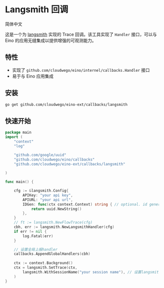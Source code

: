 # Langsmith 回调

简体中文

这是一个为 [langsmith](https://github.com/cloudwego/eino-ext) 实现的 Trace 回调。该工具实现了 `Handler` 接口，可以与 Eino 的应用无缝集成以提供增强的可观测能力。

## 特性

- 实现了 `github.com/cloudwego/eino/internel/callbacks.Handler` 接口
- 易于与 Eino 应用集成

## 安装

```bash
go get github.com/cloudwego/eino-ext/callbacks/langsmith
```

## 快速开始

```go
package main
import (
	"context"
	"log"

	"github.com/google/uuid"
	"github.com/cloudwego/eino/callbacks"
	"github.com/cloudwego/eino-ext/callbacks/langsmith"
	
)

func main() {

	cfg := &langsmith.Config{
		APIKey: "your api key",
		APIURL: "your api url",
		IDGen: func(ctx context.Context) string { // optional. id generator. default is uuid.NewString
			return uuid.NewString()
		},
	}
	// ft := langsmith.NewFlowTrace(cfg)
	cbh, err := langsmith.NewLangsmithHandler(cfg)
	if err != nil {
		log.Fatal(err)
	}

	// 设置全局上报handler
	callbacks.AppendGlobalHandlers(cbh)
	
	ctx := context.Background()
	ctx = langsmith.SetTrace(ctx,
		langsmith.WithSessionName("your session name"), // 设置langsmith上报项目名称
	)
}
```